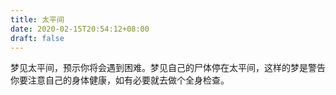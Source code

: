 ```yaml
---
title: 太平间
date: 2020-02-15T20:54:12+08:00
draft: false
---
```


梦见太平间，预示你将会遇到困难。梦见自己的尸体停在太平间，这样的梦是警告你要注意自己的身体健康，如有必要就去做个全身检查。